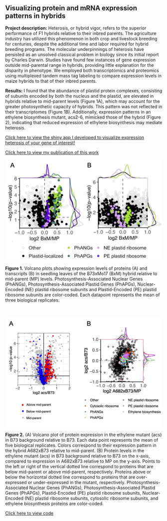 ## Visualizing protein and mRNA expression patterns in hybrids

**Project description:** Heterosis, or hybrid vigor, refers to the superior performance of F1 hybrids relative to their inbred parents. The agriculture industry has utilized this phenomenon in both crop and livestock breeding for centuries, despite the additional time and labor required for hybrid breeding programs. The molecular underpinnings of heterosis have persisted as an unsolved classical problem in biology since its initial report by Charles Darwin. Studies have found few instances of gene expression outside mid-parental range in hybrids, providing little explanation for the disparity in phenotype. We employed both transcriptomics and proteomics using multiplexed tandem mass tag labeling to compare expression levels in maize hybrids to that of their inbred parents.

**Results:** I found that the abundance of plastid protein complexes, consisting of subunits encoded by both the nucleus and the plastid, are elevated in hybrids relative to mid-parent levels (Figure 1A), which may account for the greater photosynthetic capacity of hybrids. This pattern was not reflected in their transcriptomes (Figure 1B). Additionally, expression patterns in an ethylene biosynthesis mutant, acs2-6, mimicked those of the hybrid (Figure 2), indicating that reduced expression of ethylene biosynthesis may mediate heterosis.

[Click here to view the shiny app I developed to visualize expression heterosis of your gene of interest!](https://devonbirdseye.shinyapps.io/ExpressionViewer/)

[Click here to view my publication of this work](https://www.pnas.org/doi/abs/10.1073/pnas.2109332118)

<img src="images/expressionhet_legend.jpg?raw=true"/>

**Figure 1.** Volcano plots showing expression levels of proteins (A) and transcripts (B) in seedling leaves of the B73xMo17 (BxM) hybrid relative to mid-parent (MP) levels. Photosynthesis-Associated Nuclear Genes (PhANGs), Photosynthesis-Associated Plastid Genes (PhAPGs), Nuclear-Encoded (NE) plastid ribosome subunits and Plastid-Encoded (PE) plastid ribosome subunits are color-coded. Each datapoint represents the mean of three biological replicates.

<br><br>
<img src="images/ethylene.jpg?raw=true"/>

**Figure 2.** (A) Volcano plot of protein expression in the ethylene mutant (acs) in B73 background relative to B73. Each data point represents the mean of five biological replicates. Colors correspond to their expression pattern in the hybrid A682xB73 relative to mid-parent. (B) Protein levels in the ethylene mutant (acs) in B73 background relative to B73 on the x-axis, compared to expression in A682xB73 relative to MP on the y-axis. Points to the left or right of the vertical dotted line correspond to proteins that are below mid-parent or above mid-parent, respectively. Proteins above or below the horizontal dotted line correspond to proteins that are over-expressed or under-expressed in the mutant, respectively. Photosynthesis-Associated Nuclear Genes (PhANGs), Photosynthesis-Associated Plastid Genes (PhAPGs), Plastid-Encoded (PE) plastid ribosome subunits, Nuclear-Encoded (NE) plastid ribosome subunits, cytosolic ribosome subunits, and ethylene biosynthesis proteins are color-coded.


[Click here to view code](https://github.com/devonbirdseye/HeterosisManuscript/blob/master/DataAnalyses.Rmd)
